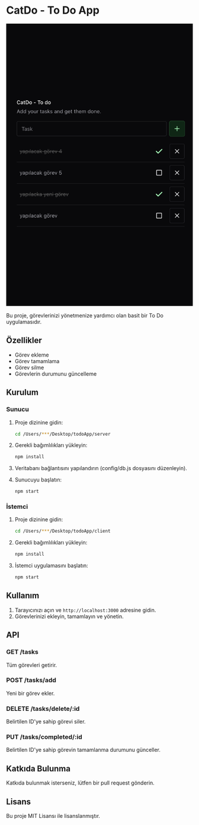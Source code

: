 # CatDo - To Do App

![Proje Görüntüsü](./screenshot.png)

Bu proje, görevlerinizi yönetmenize yardımcı olan basit bir To Do uygulamasıdır.

## Özellikler

- Görev ekleme
- Görev tamamlama
- Görev silme
- Görevlerin durumunu güncelleme

## Kurulum

### Sunucu

1. Proje dizinine gidin:
    ```bash
    cd /Users/***/Desktop/todoApp/server
    ```

2. Gerekli bağımlılıkları yükleyin:
    ```bash
    npm install
    ```

3. Veritabanı bağlantısını yapılandırın (config/db.js dosyasını düzenleyin).

4. Sunucuyu başlatın:
    ```bash
    npm start
    ```

### İstemci

1. Proje dizinine gidin:
    ```bash
    cd /Users/***/Desktop/todoApp/client
    ```

2. Gerekli bağımlılıkları yükleyin:
    ```bash
    npm install
    ```

3. İstemci uygulamasını başlatın:
    ```bash
    npm start
    ```

## Kullanım

1. Tarayıcınızı açın ve `http://localhost:3000` adresine gidin.
2. Görevlerinizi ekleyin, tamamlayın ve yönetin.

## API

### GET /tasks

Tüm görevleri getirir.

### POST /tasks/add

Yeni bir görev ekler.

### DELETE /tasks/delete/:id

Belirtilen ID'ye sahip görevi siler.

### PUT /tasks/completed/:id

Belirtilen ID'ye sahip görevin tamamlanma durumunu günceller.

## Katkıda Bulunma

Katkıda bulunmak isterseniz, lütfen bir pull request gönderin.

## Lisans

Bu proje MIT Lisansı ile lisanslanmıştır.
